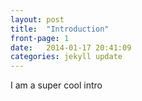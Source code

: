 ```yaml
---
layout: post
title:  "Introduction"
front-page: 1
date:   2014-01-17 20:41:09
categories: jekyll update
---
```


I am a super cool intro